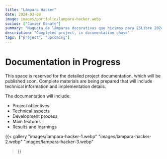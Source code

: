 ```yaml
---
title: "Lámpara Hacker"
date: 2024-03-09
image: images/portfolio/lampara-hacker.webp
socios: ["Javier Donate"]
summary: "Maqueta de lámparas decorativas que hicimos para ESLibre 2024"
description: "Completed project, in documentation phase"
tags: ["project", "upcoming"]
---
```


# Documentation in Progress

This space is reserved for the detailed project documentation, which will be published soon. Complete materials are being prepared that will include technical information and implementation details.

The documentation will include:
- Project objectives
- Technical aspects
- Development process
- Main features
- Results and learnings

{{< gallery
"images/lampara-hacker-1.webp"
"images/lampara-hacker-2.webp"
"images/lampara-hacker-3.webp"
>}}